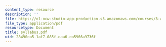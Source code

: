 ```yaml
---
content_type: resource
description: ''
file: https://ol-ocw-studio-app-production.s3.amazonaws.com/courses/3-45-magnetic-materials-spring-2004/28490ea51af7085feaa6ea5966a9736f_syllabus.pdf
file_type: application/pdf
resourcetype: Document
title: syllabus.pdf
uid: 28490ea5-1af7-085f-eaa6-ea5966a9736f
---
```

